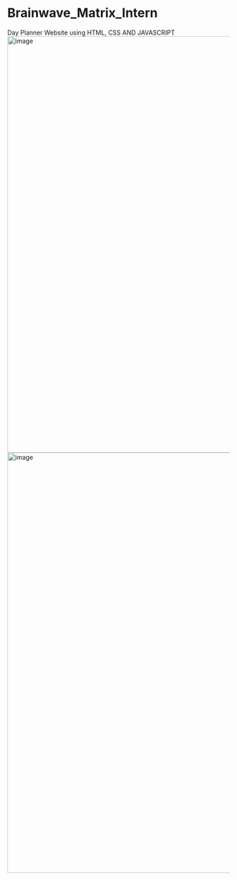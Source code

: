 # Brainwave_Matrix_Intern
Day Planner Website using HTML, CSS AND JAVASCRIPT
<img width="944" alt="image" src="https://github.com/user-attachments/assets/60aea318-4e8a-4f03-a963-0ac613dcc3b5" />
<img width="953" alt="image" src="https://github.com/user-attachments/assets/4fcd1f04-3f50-4031-9a61-e08b275fb6ef" />




